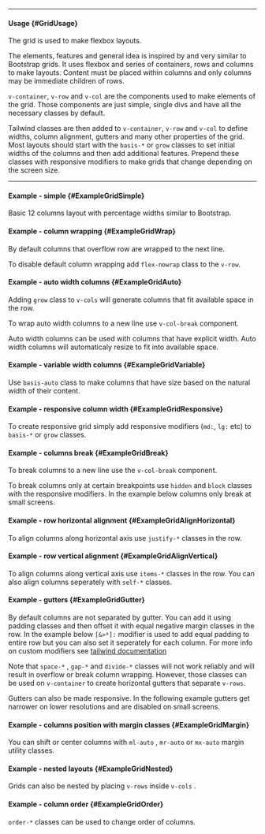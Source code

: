 ___

#### Usage {#GridUsage}

The grid is used to make flexbox layouts.

The elements, features and general idea is inspired by and very similar to Bootstrap grids. It uses flexbox and series of containers, rows and columns to make layouts. Content must be placed within columns and only columns may be immediate children of rows.

`v-container`, `v-row` and `v-col` are the components used to make elements of the grid. Those components are just simple, single divs and have all the necessary classes by default.

Tailwind classes are then added to `v-container`, `v-row` and `v-col` to define widths, column alignment, gutters and many other properties of the grid. Most layouts should start with the `basis-*` or `grow` classes to set initial widths of the columns and then add additional features. Prepend these classes with responsive modifiers to make grids that change depending on the screen size.

---

#### Example - simple {#ExampleGridSimple}

Basic 12 columns layout with percentage widths similar to Bootstrap.

<example name="ExampleGridSimple"></example>

#### Example - column wrapping {#ExampleGridWrap}

By default columns that overflow row are wrapped to the next line.

<example name="ExampleGridWrap"></example>

To disable default column wrapping add `flex-nowrap` class to the `v-row`.

<example name="ExampleGridNowrap"></example>

#### Example - auto width columns {#ExampleGridAuto}

Adding `grow` class to `v-cols` will generate columns that fit available space in the row.

<example name="ExampleGridAuto"></example>

To wrap auto width columns to a new line use `v-col-break` component.

<example name="ExampleGridAutoBreak"></example>

Auto width columns can be used with columns that have explicit width. Auto width columns will automaticaly resize to fit into available space.

<example name="ExampleGridAutoMix"></example>

#### Example - variable width columns {#ExampleGridVariable}

Use `basis-auto` class to make columns that have size based on the natural width of their content.

<example name="ExampleGridVariable"></example>

#### Example - responsive column width {#ExampleGridResponsive}

To create responsive grid simply add responsive modifiers (`md:`, `lg:` etc) to `basis-*` or `grow` classes.

<example name="ExampleGridResponsive"></example>

#### Example - columns break {#ExampleGridBreak}

To break columns to a new line use the `v-col-break` component.

<example name="ExampleGridBreak"></example>

To break columns only at certain breakpoints use `hidden` and `block` classes with the responsive modifiers. In the example below columns only break at small screens.

<example name="ExampleGridBreakResponsive"></example>

#### Example - row horizontal alignment {#ExampleGridAlignHorizontal}

To align columns along horizontal axis use `justify-*` classes in the row.

<example name="ExampleGridAlignHorizontal"></example>

#### Example - row vertical alignment {#ExampleGridAlignVertical}

To align columns along vertical axis use `items-*` classes in the row. You can also align columns seperately with `self-*` classes.

<example name="ExampleGridAlignVertical"></example>

#### Example - gutters {#ExampleGridGutter}

By default columns are not separated by gutter. You can add it using padding classes and then offset it with equal negative margin classes in the row. In the example below `[&>*]:` modifier is used to add equal padding to entire row but you can also set it seperately for each column. For more info on custom modifiers see [tailwind documentation](https://tailwindcss.com/docs/hover-focus-and-other-states#using-arbitrary-variants)

<v-alert icon="info" mod-alert="variant:info">
    Note that
    <code class="code-text">space-*</code>
    ,
    <code class="code-text">gap-*</code>
    and
    <code class="code-text">divide-*</code>
    classes will not work reliably and will result in overflow or break
    column wrapping. However, those classes can be used on
    <code class="code-text">v-container</code>
    to create horizontal gutters that separate
    <code class="code-text">v-rows</code>.
</v-alert>

<example name="ExampleGridGutter"></example>

Gutters can also be made responsive. In the following example gutters get narrower on lower resolutions and are disabled on small screens.

<example name="ExampleGridGutterResponsive"></example>

#### Example - columns position with margin classes {#ExampleGridMargin}

You can shift or center columns with `ml-auto` , `mr-auto` or `mx-auto` margin utility classes.

<example name="ExampleGridMargin"></example>

#### Example - nested layouts {#ExampleGridNested}

Grids can also be nested by placing `v-rows` inside `v-cols` .

<example name="ExampleGridNested"></example>

#### Example - column order {#ExampleGridOrder}

`order-*` classes can be used to change order of columns.

<example name="ExampleGridOrder"></example>
